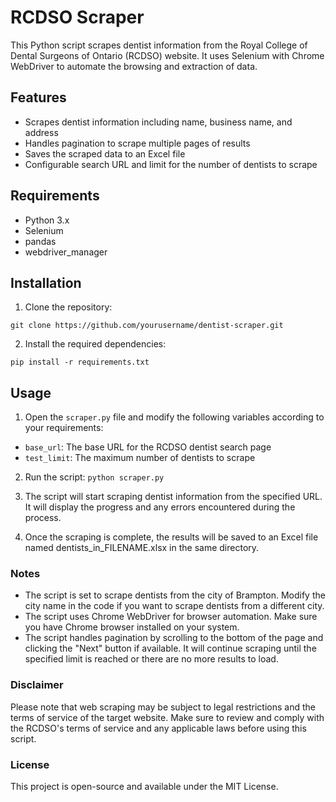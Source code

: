 # RCDSO Scraper
This Python script scrapes dentist information from the Royal College of Dental Surgeons of Ontario (RCDSO) website. It uses Selenium with Chrome WebDriver to automate the browsing and extraction of data.
## Features

- Scrapes dentist information including name, business name, and address
- Handles pagination to scrape multiple pages of results
- Saves the scraped data to an Excel file
- Configurable search URL and limit for the number of dentists to scrape

## Requirements

- Python 3.x
- Selenium
- pandas
- webdriver_manager

## Installation

1. Clone the repository:

```git clone https://github.com/yourusername/dentist-scraper.git```

2. Install the required dependencies:

```pip install -r requirements.txt```


## Usage

1. Open the ```scraper.py``` file and modify the following variables according to your requirements:

- ```base_url```: The base URL for the RCDSO dentist search page
- ```test_limit```: The maximum number of dentists to scrape


2. Run the script:
```python scraper.py```

3. The script will start scraping dentist information from the specified URL. It will display the progress and any errors encountered during the process.
4. Once the scraping is complete, the results will be saved to an Excel file named dentists_in_FILENAME.xlsx in the same directory.

### Notes

- The script is set to scrape dentists from the city of Brampton. Modify the city name in the code if you want to scrape dentists from a different city.
- The script uses Chrome WebDriver for browser automation. Make sure you have Chrome browser installed on your system.
- The script handles pagination by scrolling to the bottom of the page and clicking the "Next" button if available. It will continue scraping until the specified limit is reached or there are no more results to load.

### Disclaimer
Please note that web scraping may be subject to legal restrictions and the terms of service of the target website. Make sure to review and comply with the RCDSO's terms of service and any applicable laws before using this script.
### License
This project is open-source and available under the MIT License.
